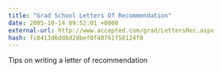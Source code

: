 ```yaml
---
title: "Grad School Letters Of Recommendation"
date: 2005-10-14 09:52:01 +0000
external-url: http://www.accepted.com/grad/LettersRec.aspx
hash: fc8413d6dd8d2dbef0f40761f58124f0
---
```


Tips on writing a letter of recommendation
